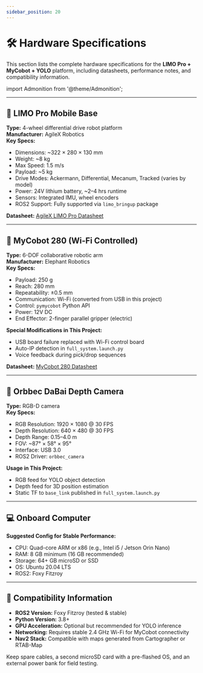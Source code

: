 ```yaml
---
sidebar_position: 20
---
```


# 🛠 Hardware Specifications

This section lists the complete hardware specifications for the **LIMO Pro + MyCobot + YOLO** platform, including datasheets, performance notes, and compatibility information.

import Admonition from '@theme/Admonition';

---

## 🚗 LIMO Pro Mobile Base

**Type:** 4-wheel differential drive robot platform  
**Manufacturer:** AgileX Robotics  
**Key Specs:**
- Dimensions: ~322 × 280 × 130 mm
- Weight: ~8 kg
- Max Speed: 1.5 m/s
- Payload: ~5 kg
- Drive Modes: Ackermann, Differential, Mecanum, Tracked (varies by model)
- Power: 24V lithium battery, ~2–4 hrs runtime
- Sensors: Integrated IMU, wheel encoders
- ROS2 Support: Fully supported via `limo_bringup` package

**Datasheet:** [AgileX LIMO Pro Datasheet](https://www.agilex.ai/)

---

## 🤖 MyCobot 280 (Wi-Fi Controlled)

**Type:** 6-DOF collaborative robotic arm  
**Manufacturer:** Elephant Robotics  
**Key Specs:**
- Payload: 250 g
- Reach: 280 mm
- Repeatability: ±0.5 mm
- Communication: Wi-Fi (converted from USB in this project)
- Control: `pymycobot` Python API
- Power: 12V DC
- End Effector: 2-finger parallel gripper (electric)

**Special Modifications in This Project:**
- USB board failure replaced with Wi-Fi control board
- Auto-IP detection in `full_system.launch.py`
- Voice feedback during pick/drop sequences

**Datasheet:** [MyCobot 280 Datasheet](https://www.elephantrobotics.com/)

---

## 🎥 Orbbec DaBai Depth Camera

**Type:** RGB-D camera  
**Key Specs:**
- RGB Resolution: 1920 × 1080 @ 30 FPS
- Depth Resolution: 640 × 480 @ 30 FPS
- Depth Range: 0.15–4.0 m
- FOV: ~87° × 58° × 95°
- Interface: USB 3.0
- ROS2 Driver: `orbbec_camera`

**Usage in This Project:**
- RGB feed for YOLO object detection
- Depth feed for 3D position estimation
- Static TF to `base_link` published in `full_system.launch.py`

---

## 💻 Onboard Computer

**Suggested Config for Stable Performance:**
- CPU: Quad-core ARM or x86 (e.g., Intel i5 / Jetson Orin Nano)
- RAM: 8 GB minimum (16 GB recommended)
- Storage: 64+ GB microSD or SSD
- OS: Ubuntu 20.04 LTS
- ROS2: Foxy Fitzroy

---

## 🧩 Compatibility Information

- **ROS2 Version:** Foxy Fitzroy (tested & stable)
- **Python Version:** 3.8+
- **GPU Acceleration:** Optional but recommended for YOLO inference
- **Networking:** Requires stable 2.4 GHz Wi-Fi for MyCobot connectivity
- **Nav2 Stack:** Compatible with maps generated from Cartographer or RTAB-Map

<Admonition type="tip" title="Tip">
Keep spare cables, a second microSD card with a pre-flashed OS, and an external power bank for field testing.
</Admonition>

